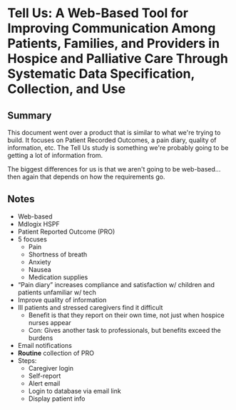 # Tell Us: A Web-Based Tool for Improving Communication Among Patients, Families, and Providers in Hospice and Palliative Care Through Systematic Data Specification, Collection, and Use

## Summary

This document went over a product that is similar to what we're trying to build. It focuses on Patient Recorded Outcomes, a pain diary, quality of information, etc. The Tell Us study is something we're probably going to be getting a lot of information from.

The biggest differences for us is that we aren't going to be web-based... then again that depends on how the requirements go.

## Notes

- Web-based
- Mdlogix HSPF
- Patient Reported Outcome (PRO)
- 5 focuses
  - Pain
  - Shortness of breath
  - Anxiety
  - Nausea
  - Medication supplies
- “Pain diary” increases compliance and satisfaction w/ children and patients unfamiliar w/ tech
- Improve quality of information
- Ill patients and stressed caregivers find it difficult
  - Benefit is that they report on their own time, not just when hospice nurses appear
  - Con: Gives another task to professionals, but benefits exceed the burdens
- Email notifications
- __Routine__ collection of PRO
- Steps:
  - Caregiver login
  - Self-report
  - Alert email
  - Login to database via email link
  - Display patient info
